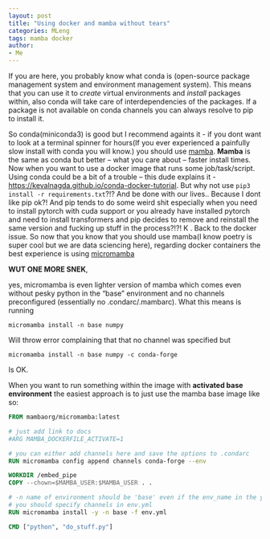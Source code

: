 ```yaml
---
layout: post
title: "Using docker and mamba without tears"
categories: MLeng
tags: mamba docker
author:
- Me
---
```


If you are here, you probably know what conda is (open-source package management system and environment management system). This means that you can use it to _create_ virtual environments and _install_ packages within, also conda will take care of interdependencies of the packages. If a package is not available on conda channels you can always resolve to pip to install it.

So conda(miniconda3) is good but I recommend againts it - if you dont want to look at a terminal spinner for hours(If you ever experienced a painfully slow install with conda you will know.) you should use [mamba](https://mamba.readthedocs.io/en/latest/installation/mamba-installation.html).
**Mamba** is the same as conda but better – what you care about – faster install times. Now when you want to use a docker image that runs some job/task/script.
Using conda could be a bit of a trouble – this dude explains it - https://kevalnagda.github.io/conda-docker-tutorial. But why not use `pip3 install -r requirements.txt`?!? And be done with our lives.. Because I dont like pip ok?!
And pip tends to do some weird shit especially when you need to install pytorch with cuda support or you already have installed pytorch and need to install transformers and pip decides to remove and reinstall the same version and fucking up stuff in the process?!?! K .
Back to the docker issue. So now that you know that you should use mamba(I know poetry is super cool but we are data sciencing here), regarding docker containers the best experience is using 
[micromamba](https://mamba.readthedocs.io/en/latest/installation/micromamba-installation.html) 

**WUT ONE MORE SNEK**,

yes, micromamba is even lighter version of mamba which comes even without pesky python in the “base” environment and no channels preconfigured (essentially no .condarc/.mambarc). What this means is running 

```
micromamba install -n base numpy
```

Will throw error complaining that that no channel was specified but 
```
micromamba install -n base numpy -c conda-forge
```
Is OK. 

When you want to run something within the image with **activated base environment** the easiest approach is to just use the mamba base image like so:
```Dockerfile
FROM mambaorg/micromamba:latest

# just add link to docs
#ARG MAMBA_DOCKERFILE_ACTIVATE=1

# you can either add channels here and save the options to .condarc
RUN micromamba config append channels conda-forge --env 

WORKDIR /embed_pipe
COPY --chown=$MAMBA_USER:$MAMBA_USER . .

# -n name of environment should be 'base' even if the env_name in the yml file is env15
# you should specify channels in env.yml
RUN micromamba install -y -n base -f env.yml

CMD ["python", "do_stuff.py"]
```
